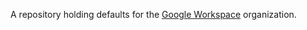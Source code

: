 A repository holding defaults for the [Google Workspace](https://github.com/googleworkspace) organization.
